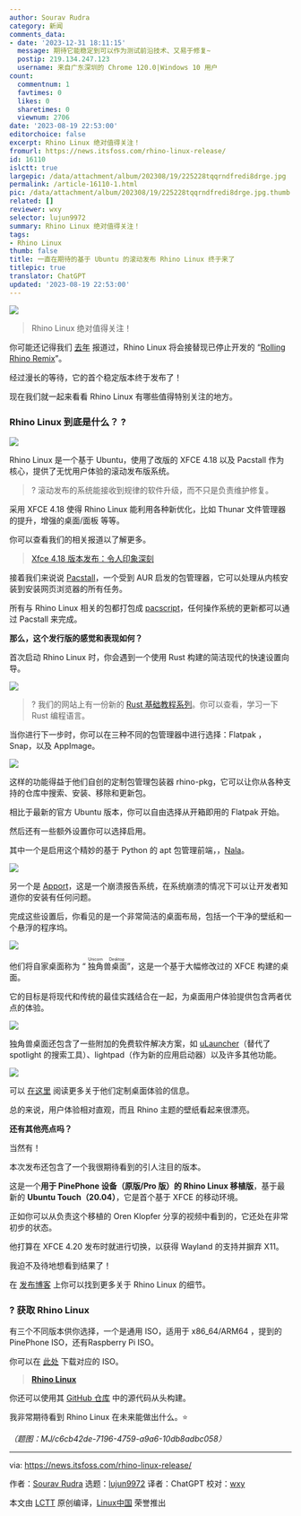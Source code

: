 ```yaml
---
author: Sourav Rudra
category: 新闻
comments_data:
- date: '2023-12-31 18:11:15'
  message: 期待它能稳定到可以作为测试前沿技术、又易于修复~
  postip: 219.134.247.123
  username: 来自广东深圳的 Chrome 120.0|Windows 10 用户
count:
  commentnum: 1
  favtimes: 0
  likes: 0
  sharetimes: 0
  viewnum: 2706
date: '2023-08-19 22:53:00'
editorchoice: false
excerpt: Rhino Linux 绝对值得关注！
fromurl: https://news.itsfoss.com/rhino-linux-release/
id: 16110
islctt: true
largepic: /data/attachment/album/202308/19/225228tqqrndfredi8drge.jpg
permalink: /article-16110-1.html
pic: /data/attachment/album/202308/19/225228tqqrndfredi8drge.jpg.thumb.jpg
related: []
reviewer: wxy
selector: lujun9972
summary: Rhino Linux 绝对值得关注！
tags:
- Rhino Linux
thumb: false
title: 一直在期待的基于 Ubuntu 的滚动发布 Rhino Linux 终于来了
titlepic: true
translator: ChatGPT
updated: '2023-08-19 22:53:00'
---
```


![](/data/attachment/album/202308/19/225228tqqrndfredi8drge.jpg)



> 
> Rhino Linux 绝对值得关注！
> 
> 
> 


你可能还记得我们 [去年](https://news.itsfoss.com/rhino-linux/) 报道过，Rhino Linux 将会接替现已停止开发的 “[Rolling Rhino Remix](https://github.com/rollingrhinoremix)”。


经过漫长的等待，它的首个稳定版本终于发布了！


现在我们就一起来看看 Rhino Linux 有哪些值得特别关注的地方。


### Rhino Linux 到底是什么？ ?


![](/data/attachment/album/202308/19/225307nxby73n2yxwgsgax.png)


Rhino Linux 是一个基于 Ubuntu，使用了改版的 XFCE 4.18 以及 Pacstall 作为核心，提供了无忧用户体验的滚动发布版系统。



> 
> ? 滚动发布的系统能接收到规律的软件升级，而不只是负责维护修复。
> 
> 
> 


采用 XFCE 4.18 使得 Rhino Linux 能利用各种新优化，比如 Thunar 文件管理器的提升，增强的桌面/面板 等等。


你可以查看我们的相关报道以了解更多。



> 
> [Xfce 4.18 版本发布：令人印象深刻](https://news.itsfoss.com/xfce-4-18-release/)
> 
> 
> 


接着我们来说说 [Pacstall](https://pacstall.dev/)，一个受到 AUR 启发的包管理器，它可以处理从内核安装到安装网页浏览器的所有任务。


所有与 Rhino Linux 相关的包都打包成 [pacscript](https://github.com/pacstall/pacstall/wiki/Pacscript-101)，任何操作系统的更新都可以通过 Pacstall 来完成。


**那么，这个发行版的感觉和表现如何？**


首次启动 Rhino Linux 时，你会遇到一个使用 Rust 构建的简洁现代的快速设置向导。


![](/data/attachment/album/202308/19/225308f6wig3ilzwms3lij.png)



> 
> ? 我们的网站上有一份新的 [Rust 基础教程系列](https://itsfoss.com/tag/rust/)。你可以查看，学习一下 Rust 编程语言。
> 
> 
> 


当你进行下一步时，你可以在三种不同的包管理器中进行选择：Flatpak ，Snap，以及 AppImage。


![](/data/attachment/album/202308/19/225309n5oyxsdoee9fom5n.png)


这样的功能得益于他们自创的定制包管理包装器 rhino-pkg，它可以让你从各种支持的仓库中搜索、安装、移除和更新包。


相比于最新的官方 Ubuntu 版本，你可以自由选择从开箱即用的 Flatpak 开始。


然后还有一些额外设置你可以选择启用。


其中一个是启用这个精妙的基于 Python 的 apt 包管理前端，，[Nala](https://itsfoss.com/nala/)。


![](/data/attachment/album/202308/19/225310rb8cttb8cfew88qv.png)


另一个是 [Apport](https://wiki.ubuntu.com/Apport)，这是一个崩溃报告系统，在系统崩溃的情况下可以让开发者知道你的安装有任何问题。


完成这些设置后，你看见的是一个非常简洁的桌面布局，包括一个干净的壁纸和一个悬浮的程序坞。


![](/data/attachment/album/202308/19/225310br813569h3g1getg.png)


他们将自家桌面称为 “<ruby> 独角兽桌面 <rt>  Unicorn Desktop </rt></ruby>”，这是一个基于大幅修改过的 XFCE 构建的桌面。


它的目标是将现代和传统的最佳实践结合在一起，为桌面用户体验提供包含两者优点的体验。


![](/data/attachment/album/202308/19/225311y0u3o2qt2t33botb.png)


独角兽桌面还包含了一些附加的免费软件解决方案，如 [uLauncher](https://ulauncher.io/)（替代了 spotlight 的搜索工具）、lightpad（作为新的应用启动器）以及许多其他功能。


![](/data/attachment/album/202308/19/225312jht7dhdtpz5i7bs5.png)


可以 [在这里](https://rhinolinux.org/unicorn.html) 阅读更多关于他们定制桌面体验的信息。


总的来说，用户体验相对直观，而且 Rhino 主题的壁纸看起来很漂亮。


**还有其他亮点吗？**


当然有！


本次发布还包含了一个我很期待看到的引人注目的版本。


这是一个**用于 PinePhone 设备（原版/Pro 版）的 Rhino Linux 移植版**，基于最新的 **Ubuntu Touch（20.04）**，它是首个基于 XFCE 的移动环境。


正如你可以从负责这个移植的 Oren Klopfer 分享的视频中看到的，它还处在非常初步的状态。


他打算在 XFCE 4.20 发布时就进行切换，以获得 Wayland 的支持并摒弃 X11。


我迫不及待地想看到结果了！


在 [发布博客](https://rhinolinux.org/news-6.html) 上你可以找到更多关于 Rhino Linux 的细节。


### ? 获取 Rhino Linux


有三个不同版本供你选择，一个是通用 ISO，适用于 x86\_64/ARM64 ，提到的PinePhone ISO，还有Raspberry Pi ISO。


你可以在 [此处](https://rhinolinux.org/download.html) 下载对应的 ISO。



> 
> **[Rhino Linux](https://rhinolinux.org/download.html)**
> 
> 
> 


你还可以使用其 [GitHub 仓库](https://github.com/rhino-linux) 中的源代码从头构建。


我非常期待看到 Rhino Linux 在未来能做出什么。⭐


*（题图：MJ/c6cb42de-7196-4759-a9a6-10db8adbc058）*




---


via: <https://news.itsfoss.com/rhino-linux-release/>


作者：[Sourav Rudra](https://news.itsfoss.com/author/sourav/) 选题：[lujun9972](https://github.com/lujun9972) 译者：ChatGPT 校对：[wxy](https://github.com/wxy)


本文由 [LCTT](https://github.com/LCTT/TranslateProject) 原创编译，[Linux中国](https://linux.cn/) 荣誉推出
